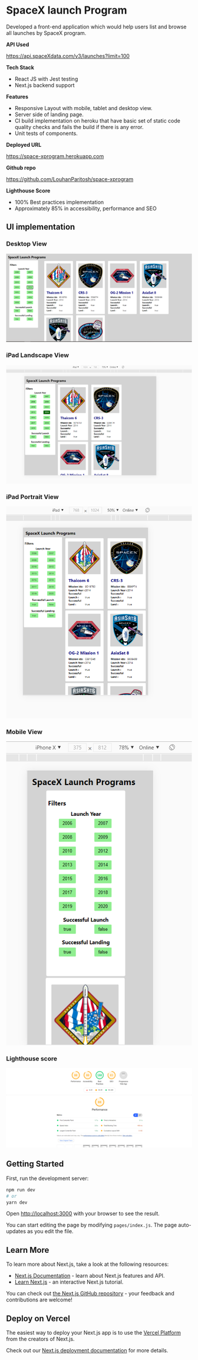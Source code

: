 # SpaceX launch Program

Developed a front-end application which would help users list and browse all launches by SpaceX program.

**API Used**

 https://api.spaceXdata.com/v3/launches?limit=100

**Tech Stack**

  - React JS with Jest testing 
  - Next.js backend support

**Features**

- Responsive Layout with mobile, tablet and desktop view. 
-	Server side of landing page.
-	CI build implementation on heroku that have basic set of static code quality checks and fails the build if there is any error.
-	Unit tests of components.

**Deployed URL** 

 https://space-xprogram.herokuapp.com


**Github repo**

https://github.com/LouhanParitosh/space-xprogram


**Lighthouse Score**

- 100% Best practices implementation 
- Approximately 85% in accessibility, performance and SEO


## UI implementation

### Desktop View
![Image](https://github.com/LouhanParitosh/space-x/blob/master/images/image%201.PNG)

### iPad Landscape View
![ipad landscape view](https://github.com/LouhanParitosh/space-x/blob/master/images/ipad%20landscape.PNG "ipad view landscape")

### iPad Portrait View
![ipad portrait view](https://github.com/LouhanParitosh/space-x/blob/master/images/ipad%20portrait.PNG "ipad view portrait")

### Mobile View
![Mobile view](https://github.com/LouhanParitosh/space-x/blob/master/images/iphone%20rendering.PNG "Mobile view")

### Lighthouse score
![Lighthouse score](https://github.com/LouhanParitosh/space-x/blob/master/images/lighthouse-score.PNG "Lighthouse score")



## Getting Started

First, run the development server:

```bash
npm run dev
# or
yarn dev
```

Open [http://localhost:3000](http://localhost:3000) with your browser to see the result.

You can start editing the page by modifying `pages/index.js`. The page auto-updates as you edit the file.

## Learn More

To learn more about Next.js, take a look at the following resources:

- [Next.js Documentation](https://nextjs.org/docs) - learn about Next.js features and API.
- [Learn Next.js](https://nextjs.org/learn) - an interactive Next.js tutorial.

You can check out [the Next.js GitHub repository](https://github.com/vercel/next.js/) - your feedback and contributions are welcome!

## Deploy on Vercel

The easiest way to deploy your Next.js app is to use the [Vercel Platform](https://vercel.com/import?utm_medium=default-template&filter=next.js&utm_source=create-next-app&utm_campaign=create-next-app-readme) from the creators of Next.js.

Check out our [Next.js deployment documentation](https://nextjs.org/docs/deployment) for more details.
